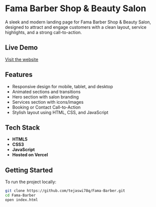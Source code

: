 # Fama Barber Shop & Beauty Salon

A sleek and modern landing page for Fama Barber Shop & Beauty Salon, designed to attract and engage customers with a clean layout, service highlights, and a strong call-to-action.

## Live Demo

[Visit the website](https://fama-barber-gxx1.vercel.app/)

## Features

- Responsive design for mobile, tablet, and desktop
- Animated sections and transitions
- Hero section with salon branding
- Services section with icons/images
- Booking or Contact Call-to-Action
- Stylish layout using HTML, CSS, and JavaScript

## Tech Stack

- **HTML5**
- **CSS3**
- **JavaScript**
- **Hosted on Vercel**

## Getting Started

To run the project locally:

```bash
git clone https://github.com/tejaswi78q/Fama-Barber.git
cd Fama-Barber
open index.html
